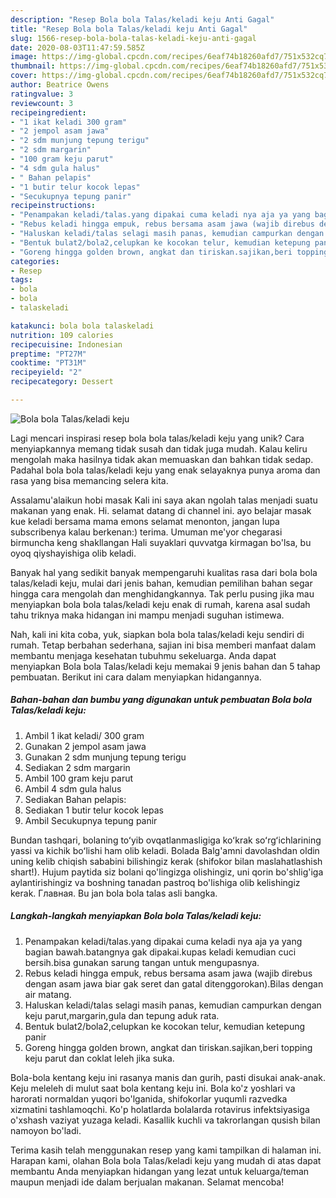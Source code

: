 ```yaml
---
description: "Resep Bola bola Talas/keladi keju Anti Gagal"
title: "Resep Bola bola Talas/keladi keju Anti Gagal"
slug: 1566-resep-bola-bola-talas-keladi-keju-anti-gagal
date: 2020-08-03T11:47:59.585Z
image: https://img-global.cpcdn.com/recipes/6eaf74b18260afd7/751x532cq70/bola-bola-talaskeladi-keju-foto-resep-utama.jpg
thumbnail: https://img-global.cpcdn.com/recipes/6eaf74b18260afd7/751x532cq70/bola-bola-talaskeladi-keju-foto-resep-utama.jpg
cover: https://img-global.cpcdn.com/recipes/6eaf74b18260afd7/751x532cq70/bola-bola-talaskeladi-keju-foto-resep-utama.jpg
author: Beatrice Owens
ratingvalue: 3
reviewcount: 3
recipeingredient:
- "1 ikat keladi 300 gram"
- "2 jempol asam jawa"
- "2 sdm munjung tepung terigu"
- "2 sdm margarin"
- "100 gram keju parut"
- "4 sdm gula halus"
- " Bahan pelapis"
- "1 butir telur kocok lepas"
- "Secukupnya tepung panir"
recipeinstructions:
- "Penampakan keladi/talas.yang dipakai cuma keladi nya aja ya yang bagian bawah.batangnya gak dipakai.kupas keladi kemudian cuci bersih.bisa gunakan sarung tangan untuk mengupasnya."
- "Rebus keladi hingga empuk, rebus bersama asam jawa (wajib direbus dengan asam jawa biar gak seret dan gatal ditenggorokan).Bilas dengan air matang."
- "Haluskan keladi/talas selagi masih panas, kemudian campurkan dengan keju parut,margarin,gula dan tepung aduk rata."
- "Bentuk bulat2/bola2,celupkan ke kocokan telur, kemudian ketepung panir"
- "Goreng hingga golden brown, angkat dan tiriskan.sajikan,beri topping keju parut dan coklat leleh jika suka."
categories:
- Resep
tags:
- bola
- bola
- talaskeladi

katakunci: bola bola talaskeladi 
nutrition: 109 calories
recipecuisine: Indonesian
preptime: "PT27M"
cooktime: "PT31M"
recipeyield: "2"
recipecategory: Dessert

---
```



![Bola bola Talas/keladi keju](https://img-global.cpcdn.com/recipes/6eaf74b18260afd7/751x532cq70/bola-bola-talaskeladi-keju-foto-resep-utama.jpg)

Lagi mencari inspirasi resep bola bola talas/keladi keju yang unik? Cara menyiapkannya memang tidak susah dan tidak juga mudah. Kalau keliru mengolah maka hasilnya tidak akan memuaskan dan bahkan tidak sedap. Padahal bola bola talas/keladi keju yang enak selayaknya punya aroma dan rasa yang bisa memancing selera kita.

Assalamu&#39;alaikun hobi masak Kali ini saya akan ngolah talas menjadi suatu makanan yang enak. Hi. selamat datang di channel ini. ayo belajar masak kue keladi bersama mama emons selamat menonton, jangan lupa subscribenya kalau berkenan:) terima. Umuman me&#39;yor chegarasi birmuncha keng shakllangan Hali suyaklari quvvatga kirmagan bo&#39;lsa, bu oyoq qiyshayishiga olib keladi.

Banyak hal yang sedikit banyak mempengaruhi kualitas rasa dari bola bola talas/keladi keju, mulai dari jenis bahan, kemudian pemilihan bahan segar hingga cara mengolah dan menghidangkannya. Tak perlu pusing jika mau menyiapkan bola bola talas/keladi keju enak di rumah, karena asal sudah tahu triknya maka hidangan ini mampu menjadi suguhan istimewa.


Nah, kali ini kita coba, yuk, siapkan bola bola talas/keladi keju sendiri di rumah. Tetap berbahan sederhana, sajian ini bisa memberi manfaat dalam membantu menjaga kesehatan tubuhmu sekeluarga. Anda dapat menyiapkan Bola bola Talas/keladi keju memakai 9 jenis bahan dan 5 tahap pembuatan. Berikut ini cara dalam menyiapkan hidangannya.

<!--inarticleads1-->

##### Bahan-bahan dan bumbu yang digunakan untuk pembuatan Bola bola Talas/keladi keju:

1. Ambil 1 ikat keladi/ 300 gram
1. Gunakan 2 jempol asam jawa
1. Gunakan 2 sdm munjung tepung terigu
1. Sediakan 2 sdm margarin
1. Ambil 100 gram keju parut
1. Ambil 4 sdm gula halus
1. Sediakan  Bahan pelapis:
1. Sediakan 1 butir telur kocok lepas
1. Ambil Secukupnya tepung panir


Bundan tashqari, bolaning toʻyib ovqatlanmasligiga koʻkrak soʻrgʻichlarining yassi va kichik boʻlishi ham olib keladi. Bolada Balg&#39;amni davolashdan oldin uning kelib chiqish sababini bilishingiz kerak (shifokor bilan maslahatlashish shart!). Hujum paytida siz bolani qo&#39;lingizga olishingiz, uni qorin bo&#39;shlig&#39;iga aylantirishingiz va boshning tanadan pastroq bo&#39;lishiga olib kelishingiz kerak. Главная. Bu jan bola bola talas asli bangka. 

<!--inarticleads2-->

##### Langkah-langkah menyiapkan Bola bola Talas/keladi keju:

1. Penampakan keladi/talas.yang dipakai cuma keladi nya aja ya yang bagian bawah.batangnya gak dipakai.kupas keladi kemudian cuci bersih.bisa gunakan sarung tangan untuk mengupasnya.
1. Rebus keladi hingga empuk, rebus bersama asam jawa (wajib direbus dengan asam jawa biar gak seret dan gatal ditenggorokan).Bilas dengan air matang.
1. Haluskan keladi/talas selagi masih panas, kemudian campurkan dengan keju parut,margarin,gula dan tepung aduk rata.
1. Bentuk bulat2/bola2,celupkan ke kocokan telur, kemudian ketepung panir
1. Goreng hingga golden brown, angkat dan tiriskan.sajikan,beri topping keju parut dan coklat leleh jika suka.


Bola-bola kentang keju ini rasanya manis dan gurih, pasti disukai anak-anak. Keju meleleh di mulut saat bola kentang keju ini. Bola ko&#39;z yoshlari va harorati normaldan yuqori bo&#39;lganida, shifokorlar yuqumli razvedka xizmatini tashlamoqchi. Ko&#39;p holatlarda bolalarda rotavirus infektsiyasiga o&#39;xshash vaziyat yuzaga keladi. Kasallik kuchli va takrorlangan qusish bilan namoyon bo&#39;ladi. 

Terima kasih telah menggunakan resep yang kami tampilkan di halaman ini. Harapan kami, olahan Bola bola Talas/keladi keju yang mudah di atas dapat membantu Anda menyiapkan hidangan yang lezat untuk keluarga/teman maupun menjadi ide dalam berjualan makanan. Selamat mencoba!

